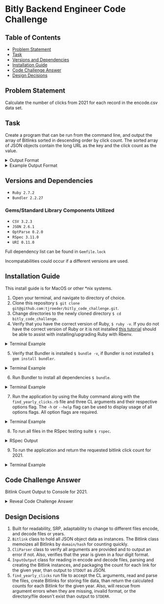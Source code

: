 # Bitly Backend Engineer Code Challenge

## Table of Contents
- <a href="#problem-statement">Problem Statement</a>
- <a href="#task">Task</a>
- <a href="#versions-and-dependencies">Versions and Dependencies</a>
- <a href="#installation-guide">Installation Guide</a>
- <a href="#code-challenge-answer">Code Challenge Answer</a>
- <a href="#design-decisions">Design Decisions</a>

## Problem Statement
Calculate the number of clicks from 2021 for each record in the encode.csv data set.

## Task 
Create a program that can be run from the command line, and output the array of Bitlinks sorted in descending order by click count. The sorted array of JSON objects contain the long URL as the key and the click count as the value. 

<details>
<summary>Output Format</summary>

```json
[{"LONG_URL": count}, {"LONG_URL": count}]
```
</details>

<details>
<summary>Example Output Format</summary>

```json
[
  {
    "https://google.com": 3
  }, 
  {
    "https://www.twitter.com" : 2
  }
]
```
</details>

## Versions and Dependencies
- `Ruby 2.7.2`
- `Bundler 2.2.27`

### Gems/Standard Library Components Utilized
- `CSV 3.2.3`
- `JSON 2.6.1`
- `OptParse 0.2.0`
- `RSpec 3.11.0`
- `URI 0.11.0`

Full dependency list can be found in `Gemfile.lock`

Incompatabilities could occur if a different versions are used.

## Installation Guide
This install guide is for MacOS or other *nix systems.
1. Open your terminal, and navigate to directory of choice.
2. Clone this repository `$ git clone git@github.com:tjroeder/bitly_code_challenge.git`.
3. Change directories to the newly cloned directory `$ cd bitly_code_challenge`.
4. Verify that you have the correct version of Ruby, `$ ruby -v`. If you do not have the correct version of Ruby or it is not installed [this tutorial](https://www.digitalocean.com/community/tutorials/how-to-install-ruby-on-rails-with-rbenv-on-macos) should be able to assist with installing/upgrading Ruby with Rbenv.

<details>
<summary>Terminal Example</summary>

```shell
$ ruby -v
ruby 2.7.2p137 (2020-10-01 revision 5445e04352) [arm64-darwin20]
```
</details>

5. Verify that Bundler is installed `$ bundle -v`, if Bundler is not installed `$ gem install bundler`.
<details>
<summary>Terminal Example</summary>

```shell
$ bundle -v
Bundler version 2.2.27
```
</details>

6. Run Bundler to install all dependencies `$ bundle`.
<details>
<summary>Terminal Example</summary>

```shell
$ bundle
Fetching gem metadata from https://rubygems.org/..
Resolving dependencies...
Using bundler 2.3.10
Fetching csv 3.2.3
Fetching optparse 0.2.0
Installing csv 3.2.3
Installing optparse 0.2.0
Bundle complete! 2 Gemfile dependencies, 3 gems now installed.
Use `bundle info [gemname]` to see where a bundled gem is installed.
```
</details>

7. Run the application by using the Ruby command along with the `find_yearly_clicks.rb` file and three CL arguments and their respective options flag. The `-h` or `--help` flag can be used to display usage of all options flags. All option flags are required.
<details>
<summary>Terminal Example</summary>

```shell
$ ruby ./lib/find_yearly_clicks.rb -h
Usage: find_yearly_clicks.rb [options]

        --encode_path PATH           Required CSV file path of encoded bitlinks to count
        --decode_path PATH           Required JSON file path of decoded bitlink logs
        --year YEAR                  Required four digit year to count yearly bitlinks

    -h, --help                       Show this message
```
</details>

8. To run all files in the RSpec testing suite `$ rspec`.
<details>
<summary>RSpec Output</summary>

```shell
Bitlink
  object
    is an instance of a Bitlink
    has a #uri attribute and data type
    has a #domain_hash attribute and data type
    has a #user_agent attribute and data type
    has a #timestamp attribute and data type
    has a #referrer attribute and data type
    has a #remote_ip attribute and data type
  class methods
    .count_id_clicks_for_year
      valid parameters
        returns single count of clicks for valid domain, hash and year
        returns multiple count of clicks for valid domain, hash and year
      invalid parameters
        returns count of clicks for valid domain, hash and invalid year
        returns count of clicks for valid domain, invalid hash and year
        returns count of clicks for valid domain and year, invalid hash
        returns count of clicks for valid hash, invalid domain and year
        returns count of clicks for valid hash and year, invalid domain
        returns count of clicks for invalid domain, hash and year

CliParser
  object
    is an instance of CliParser
    has a #options attribute and data type
  class methods
    #check_paths_and_year
      valid paths
        returns no error if all argumnets are given
      invalid paths
        returns MissingArgument Error if not given encode path
        returns MissingArgument Error if not given decode path
        returns MissingArgument Error if not given year
    #check_year_format
      valid year format
        returns no error if the year is in the correct format
        returns no error even if given year 0000
      invalid year format
        returns error if the year is in the incorrect four digit format
    #define_options
      valid arguments
        sets the options instance variable to a hash
        sets the options hash with the key values given
      invalid arguments
        does not set the options hash and raises error

InputOutput
  object
    is an instance of InputOutput
    has an #encode attribute and data type
    has an #decode attribute and data type
    has an #year attribute and data type
  instance methods
    #read_csv
      returns a CSV object
    #read_json
      returns a Array
    #create_bitlinks
      returns an array
      returns an array of bitlink objects
    #bitlink_clicks_for_year
      valid year given
        returns an array
        returns an array of hashes
        returns expected counts of long urls
      invalid year given
        returns an array
        returns an array of hashes
        returns expected counts of long urls
    #output_json
      returns JSON String data

Finished in 0.01447 seconds (files took 0.33795 seconds to load)
42 examples, 0 failures
```
</details>

9. To run the application and return the requested bitlink click count for 2021.
<details>
<summary>Terminal Example</summary>

```shell
$ ruby ./lib/find_yearly_clicks.rb --encode_path ./data/encodes.csv --decode_path ./data/decodes.json --year 2021
```
</details>

## Code Challenge Answer
Bitlink Count Output to Console for 2021.

<details>
<summary>Reveal Code Challenge Answer</summary>

```json
[
  {
    "https://youtube.com/": 557
  },
  {
    "https://twitter.com/": 512
  },
  {
    "https://reddit.com/": 510
  },
  {
    "https://github.com/": 497
  },
  {
    "https://linkedin.com/": 496
  },
  {
    "https://google.com/": 492
  }
]
```
</details>

## Design Decisions
1. Built for readability, SRP, adaptability to change to different files encode, and decode files or years.
2. `Bitlink` class to hold all JSON object data as instances. The Bitlink class memoizes all Bitlinks by `domain/hash` for counting quickly.
3. `CliParser` class to verify all arguments are provided and to output an error if not. Also, verifies that the year is given in a four digit format.
4. `InputOutput` class for reading in encode and decode files, parsing and creating the Bitlink instances, and packaging the count for each link for the given year, than output to `STDOUT` as JSON.
5. `find_yearly_clicks` run file to accept the CL arguments, read and parse the files, create Bitlinks for storing file data, than return the calculated counts for each Bitlink for the given year. Also, will rescue from argument errors when they are missing, invalid format, or the directory/file doesn't exist than output to `STDERR`.
